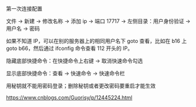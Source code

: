 
第一次连接配置   

文件 -> 新建 -> 修改名称 -> 添加 ip -> 端口 17717 -> 左侧目录：用户身份验证 -> 用户名 -> 密码  


如果不知道 IP，可以在别的服务器上的相同用户名下 goto 查看，比如在 b16 上 goto b66，然后通过 ifconfig 命令查看 112 开头的 IP。     


隐藏底部快捷命令：在快捷命令上右键 -> 取消快速命令勾选     

显示底部快捷命令：查看 -> 快速命令 -> 快速命令栏      


用秘钥就不能用密码登录；删除秘钥或者更改密码要重启才能生效  

https://www.cnblogs.com/Guorisy/p/12445224.html  


